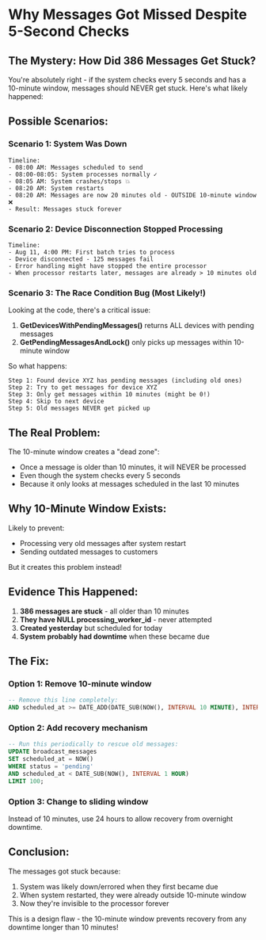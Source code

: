 # Why Messages Got Missed Despite 5-Second Checks

## The Mystery: How Did 386 Messages Get Stuck?

You're absolutely right - if the system checks every 5 seconds and has a 10-minute window, messages should NEVER get stuck. Here's what likely happened:

## Possible Scenarios:

### Scenario 1: System Was Down
```
Timeline:
- 08:00 AM: Messages scheduled to send
- 08:00-08:05: System processes normally ✓
- 08:05 AM: System crashes/stops 💥
- 08:20 AM: System restarts
- 08:20 AM: Messages are now 20 minutes old - OUTSIDE 10-minute window ❌
- Result: Messages stuck forever
```

### Scenario 2: Device Disconnection Stopped Processing
```
Timeline:
- Aug 11, 4:00 PM: First batch tries to process
- Device disconnected - 125 messages fail
- Error handling might have stopped the entire processor
- When processor restarts later, messages are already > 10 minutes old
```

### Scenario 3: The Race Condition Bug (Most Likely!)
Looking at the code, there's a critical issue:

1. **GetDevicesWithPendingMessages()** returns ALL devices with pending messages
2. **GetPendingMessagesAndLock()** only picks up messages within 10-minute window

So what happens:
```
Step 1: Found device XYZ has pending messages (including old ones)
Step 2: Try to get messages for device XYZ
Step 3: Only get messages within 10 minutes (might be 0!)
Step 4: Skip to next device
Step 5: Old messages NEVER get picked up
```

## The Real Problem:

The 10-minute window creates a "dead zone":
- Once a message is older than 10 minutes, it will NEVER be processed
- Even though the system checks every 5 seconds
- Because it only looks at messages scheduled in the last 10 minutes

## Why 10-Minute Window Exists:

Likely to prevent:
- Processing very old messages after system restart
- Sending outdated messages to customers

But it creates this problem instead!

## Evidence This Happened:

1. **386 messages are stuck** - all older than 10 minutes
2. **They have NULL processing_worker_id** - never attempted
3. **Created yesterday** but scheduled for today
4. **System probably had downtime** when these became due

## The Fix:

### Option 1: Remove 10-minute window
```sql
-- Remove this line completely:
AND scheduled_at >= DATE_ADD(DATE_SUB(NOW(), INTERVAL 10 MINUTE), INTERVAL 8 HOUR)
```

### Option 2: Add recovery mechanism
```sql
-- Run this periodically to rescue old messages:
UPDATE broadcast_messages 
SET scheduled_at = NOW()
WHERE status = 'pending'
AND scheduled_at < DATE_SUB(NOW(), INTERVAL 1 HOUR)
LIMIT 100;
```

### Option 3: Change to sliding window
Instead of 10 minutes, use 24 hours to allow recovery from overnight downtime.

## Conclusion:

The messages got stuck because:
1. System was likely down/errored when they first became due
2. When system restarted, they were already outside 10-minute window
3. Now they're invisible to the processor forever

This is a design flaw - the 10-minute window prevents recovery from any downtime longer than 10 minutes!
